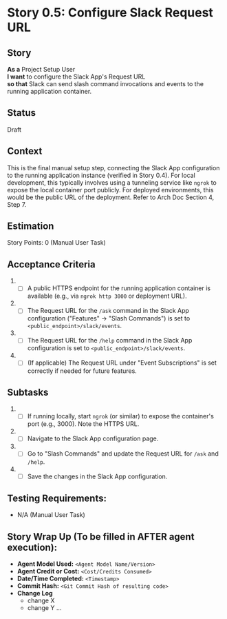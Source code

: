# Story 0.5: Configure Slack Request URL

## Story

**As a** Project Setup User\
**I want** to configure the Slack App's Request URL\
**so that** Slack can send slash command invocations and events to the running application container.

## Status

Draft

## Context

This is the final manual setup step, connecting the Slack App configuration to the running application instance (verified in Story 0.4). For local development, this typically involves using a tunneling service like `ngrok` to expose the local container port publicly. For deployed environments, this would be the public URL of the deployment. Refer to Arch Doc Section 4, Step 7.

## Estimation

Story Points: 0 (Manual User Task)

## Acceptance Criteria

1.  - [ ] A public HTTPS endpoint for the running application container is available (e.g., via `ngrok http 3000` or deployment URL).
2.  - [ ] The Request URL for the `/ask` command in the Slack App configuration ("Features" -> "Slash Commands") is set to `<public_endpoint>/slack/events`.
3.  - [ ] The Request URL for the `/help` command in the Slack App configuration is set to `<public_endpoint>/slack/events`.
4.  - [ ] (If applicable) The Request URL under "Event Subscriptions" is set correctly if needed for future features.

## Subtasks

1.  - [ ] If running locally, start `ngrok` (or similar) to expose the container's port (e.g., 3000). Note the HTTPS URL.
2.  - [ ] Navigate to the Slack App configuration page.
3.  - [ ] Go to "Slash Commands" and update the Request URL for `/ask` and `/help`.
4.  - [ ] Save the changes in the Slack App configuration.

## Testing Requirements:

*   N/A (Manual User Task)

## Story Wrap Up (To be filled in AFTER agent execution):

*   **Agent Model Used:** `<Agent Model Name/Version>`
*   **Agent Credit or Cost:** `<Cost/Credits Consumed>`
*   **Date/Time Completed:** `<Timestamp>`
*   **Commit Hash:** `<Git Commit Hash of resulting code>`
*   **Change Log**
    *   change X
    *   change Y
    ... 